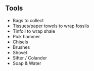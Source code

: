 ##  Tools

* Bags to collect
* Tissues/paper towels to wrap fossils
* Tinfoil to wrap shale
* Pick hammer
* Chisels 
* Brushes
* Shovel
* Sifter / Colander
* Soap & Water
